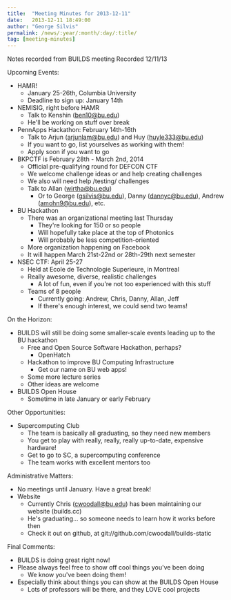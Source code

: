 ```yaml
---
title:  "Meeting Minutes for 2013-12-11"
date:   2013-12-11 18:49:00
author: "George Silvis"
permalink: /news/:year/:month/:day/:title/
tag: [meeting-minutes]
---
```


Notes recorded from BUILDS meeting
Recorded 12/11/13

<!-- more -->

Upcoming Events:
  - HAMR!
    - January 25-26th, Columbia University
    - Deadline to sign up: January 14th  
  - NEMISIG, right before HAMR
    - Talk to Kenshin (ben10@bu.edu)
    - He'll be working on stuff over break
  - PennApps Hackathon: February 14th-16th
    - Talk to Arjun (arjunlam@bu.edu) and Huy (huyle333@bu.edu)
    - If you want to go, list yourselves as working with them!
    - Apply soon if you want to go
  - BKPCTF is February 28th - March 2nd, 2014
    - Official pre-qualifying round for DEFCON CTF
    - We welcome challenge ideas or and help creating challenges
    - We also will need help /testing/ challenges
    - Talk to Allan (wirtha@bu.edu)
      - Or to George (gsilvis@bu.edu), Danny (dannyc@bu.edu), Andrew (amohn9@bu.edu), etc.
  - BU Hackathon
    - There was an organizational meeting last Thursday
      - They're looking for 150 or so people
      - Will hopefully take place at the top of Photonics
      - Will probably be less competition-oriented
    - More organization happening on Facebook
    - It will happen March 21st-22nd or 28th-29th next semester
  - NSEC CTF: April 25-27
    - Held at Ecole de Technologie Superieure, in Montreal
    - Really awesome, diverse, realistic challenges
      - A lot of fun, even if you're not too experienced with this stuff
    - Teams of 8 people
      - Currently going: Andrew, Chris, Danny, Allan, Jeff
      - If there's enough interest, we could send two teams!

On the Horizon:
  - BUILDS will still be doing some smaller-scale events leading up to the BU hackathon
    - Free and Open Source Software Hackathon, perhaps?
      - OpenHatch
    - Hackathon to improve BU Computing Infrastructure
      - Get our name on BU web apps!
    - Some more lecture series
    - Other ideas are welcome
  - BUILDS Open House
    - Sometime in late January or early February

Other Opportunities:
  - Supercomputing Club
    - The team is basically all graduating, so they need new members
    - You get to play with really, really, really up-to-date, expensive hardware!
    - Get to go to SC, a supercomputing conference
    - The team works with excellent mentors too

Administrative Matters:
  - No meetings until January.  Have a great break!
  - Website
    - Currently Chris (cwoodall@bu.edu) has been maintaining our website (builds.cc)
    - He's graduating... so someone needs to learn how it works before then
    - Check it out on github, at git://github.com/cwoodall/builds-static

Final Comments:
  - BUILDS is doing great right now!
  - Please always feel free to show off cool things you've been doing
    - We know you've been doing them!
  - Especially think about things you can show at the BUILDS Open House
    - Lots of professors will be there, and they LOVE cool projects